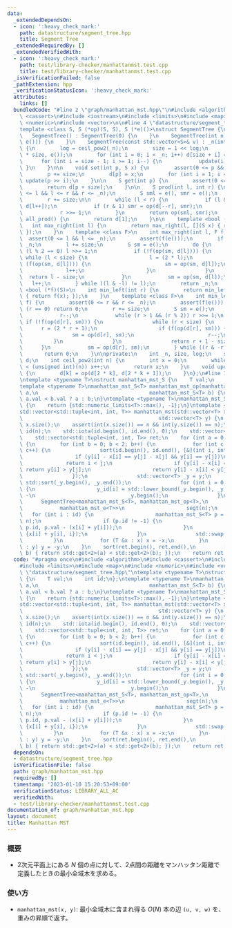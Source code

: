 ```yaml
---
data:
  _extendedDependsOn:
  - icon: ':heavy_check_mark:'
    path: datastructure/segment_tree.hpp
    title: Segment Tree
  _extendedRequiredBy: []
  _extendedVerifiedWith:
  - icon: ':heavy_check_mark:'
    path: test/library-checker/manhattanmst.test.cpp
    title: test/library-checker/manhattanmst.test.cpp
  _isVerificationFailed: false
  _pathExtension: hpp
  _verificationStatusIcon: ':heavy_check_mark:'
  attributes:
    links: []
  bundledCode: "#line 2 \"graph/manhattan_mst.hpp\"\n#include <algorithm>\n#include\
    \ <cassert>\n#include <iostream>\n#include <limits>\n#include <map>\n#include\
    \ <numeric>\n#include <vector>\n\n#line 4 \"datastructure/segment_tree.hpp\"\n\
    template <class S, S (*op)(S, S), S (*e)()>\nstruct SegmentTree {\npublic:\n \
    \   SegmentTree() : SegmentTree(0) {\n    }\n    SegmentTree(int n) : SegmentTree(std::vector<S>(n,\
    \ e())) {\n    }\n    SegmentTree(const std::vector<S>& v) : _n(int(v.size()))\
    \ {\n        log = ceil_pow2(_n);\n        size = 1 << log;\n        d = std::vector<S>(2\
    \ * size, e());\n        for (int i = 0; i < _n; i++) d[size + i] = v[i];\n  \
    \      for (int i = size - 1; i >= 1; i--) {\n            update(i);\n       \
    \ }\n    }\n\n    void set(int p, S x) {\n        assert(0 <= p && p < _n);\n\
    \        p += size;\n        d[p] = x;\n        for (int i = 1; i <= log; i++)\
    \ update(p >> i);\n    }\n\n    S get(int p) {\n        assert(0 <= p && p < _n);\n\
    \        return d[p + size];\n    }\n\n    S prod(int l, int r) {\n        assert(0\
    \ <= l && l <= r && r <= _n);\n        S sml = e(), smr = e();\n        l += size;\n\
    \        r += size;\n\n        while (l < r) {\n            if (l & 1) sml = op(sml,\
    \ d[l++]);\n            if (r & 1) smr = op(d[--r], smr);\n            l >>= 1;\n\
    \            r >>= 1;\n        }\n        return op(sml, smr);\n    }\n\n    S\
    \ all_prod() {\n        return d[1];\n    }\n\n    template <bool (*f)(S)>\n \
    \   int max_right(int l) {\n        return max_right(l, [](S x) { return f(x);\
    \ });\n    }\n    template <class F>\n    int max_right(int l, F f) {\n      \
    \  assert(0 <= l && l <= _n);\n        assert(f(e()));\n        if (l == _n) return\
    \ _n;\n        l += size;\n        S sm = e();\n        do {\n            while\
    \ (l % 2 == 0) l >>= 1;\n            if (!f(op(sm, d[l]))) {\n               \
    \ while (l < size) {\n                    l = (2 * l);\n                    if\
    \ (f(op(sm, d[l]))) {\n                        sm = op(sm, d[l]);\n          \
    \              l++;\n                    }\n                }\n              \
    \  return l - size;\n            }\n            sm = op(sm, d[l]);\n         \
    \   l++;\n        } while ((l & -l) != l);\n        return _n;\n    }\n\n    template\
    \ <bool (*f)(S)>\n    int min_left(int r) {\n        return min_left(r, [](S x)\
    \ { return f(x); });\n    }\n    template <class F>\n    int min_left(int r, F\
    \ f) {\n        assert(0 <= r && r <= _n);\n        assert(f(e()));\n        if\
    \ (r == 0) return 0;\n        r += size;\n        S sm = e();\n        do {\n\
    \            r--;\n            while (r > 1 && (r % 2)) r >>= 1;\n           \
    \ if (!f(op(d[r], sm))) {\n                while (r < size) {\n              \
    \      r = (2 * r + 1);\n                    if (f(op(d[r], sm))) {\n        \
    \                sm = op(d[r], sm);\n                        r--;\n          \
    \          }\n                }\n                return r + 1 - size;\n      \
    \      }\n            sm = op(d[r], sm);\n        } while ((r & -r) != r);\n \
    \       return 0;\n    }\n\nprivate:\n    int _n, size, log;\n    std::vector<S>\
    \ d;\n    int ceil_pow2(int n) {\n        int x = 0;\n        while ((1U << x)\
    \ < (unsigned int)(n)) x++;\n        return x;\n    }\n    void update(int k)\
    \ {\n        d[k] = op(d[2 * k], d[2 * k + 1]);\n    }\n};\n#line 11 \"graph/manhattan_mst.hpp\"\
    \ntemplate <typename T>\nstruct manhattan_mst_S {\n    T val;\n    int id;\n};\n\
    template <typename T>\nmanhattan_mst_S<T> manhattan_mst_op(manhattan_mst_S<T>\
    \ a,\n                                    manhattan_mst_S<T> b) {\n    return\
    \ a.val < b.val ? a : b;\n}\ntemplate <typename T>\nmanhattan_mst_S<T> manhattan_mst_e()\
    \ {\n    return {std::numeric_limits<T>::max(), -1};\n}\ntemplate <typename T>\n\
    std::vector<std::tuple<int, int, T>> manhattan_mst(std::vector<T> x,\n       \
    \                                            std::vector<T> y) {\n    int n =\
    \ x.size();\n    assert(int(x.size()) == n && int(y.size()) == n);\n    std::vector<int>\
    \ id(n);\n    std::iota(id.begin(), id.end(), 0);\n    std::vector<int> y_id(n);\n\
    \    std::vector<std::tuple<int, int, T>> ret;\n    for (int a = 0; a < 2; a++)\
    \ {\n        for (int b = 0; b < 2; b++) {\n            for (int c = 0; c < 2;\
    \ c++) {\n                sort(id.begin(), id.end(), [&](int i, int j) {\n   \
    \                 if (y[i] - x[i] == y[j] - x[j] && y[i] == y[j])\n          \
    \              return i < j;\n                    if (y[i] - x[i] == y[j] - x[j])\
    \ return y[i] > y[j];\n                    return y[i] - x[i] < y[j] - x[j];\n\
    \                });\n                std::vector<T> _y = y;\n               \
    \ std::sort(_y.begin(), _y.end());\n                for (int i = 0; i < n; i++)\
    \ {\n                    y_id[i] = std::lower_bound(_y.begin(), _y.end(), y[i])\
    \ -\n                              _y.begin();\n                }\n          \
    \      SegmentTree<manhattan_mst_S<T>, manhattan_mst_op<T>,\n                \
    \            manhattan_mst_e<T>>\n                    segt(n);\n             \
    \   for (int i : id) {\n                    manhattan_mst_S<T> p = segt.prod(y_id[i],\
    \ n);\n                    if (p.id != -1) {\n                        ret.emplace_back(i,\
    \ p.id, p.val - (x[i] + y[i]));\n                    }\n                    segt.set(y_id[i],\
    \ {x[i] + y[i], i});\n                }\n                std::swap(x, y);\n  \
    \          }\n            for (T &x : x) x = -x;\n        }\n        for (T &y\
    \ : y) y = -y;\n    }\n    sort(ret.begin(), ret.end(),\n         [](auto a, auto\
    \ b) { return std::get<2>(a) < std::get<2>(b); });\n    return ret;\n}\n"
  code: "#pragma once\n#include <algorithm>\n#include <cassert>\n#include <iostream>\n\
    #include <limits>\n#include <map>\n#include <numeric>\n#include <vector>\n\n#include\
    \ \"datastructure/segment_tree.hpp\"\ntemplate <typename T>\nstruct manhattan_mst_S\
    \ {\n    T val;\n    int id;\n};\ntemplate <typename T>\nmanhattan_mst_S<T> manhattan_mst_op(manhattan_mst_S<T>\
    \ a,\n                                    manhattan_mst_S<T> b) {\n    return\
    \ a.val < b.val ? a : b;\n}\ntemplate <typename T>\nmanhattan_mst_S<T> manhattan_mst_e()\
    \ {\n    return {std::numeric_limits<T>::max(), -1};\n}\ntemplate <typename T>\n\
    std::vector<std::tuple<int, int, T>> manhattan_mst(std::vector<T> x,\n       \
    \                                            std::vector<T> y) {\n    int n =\
    \ x.size();\n    assert(int(x.size()) == n && int(y.size()) == n);\n    std::vector<int>\
    \ id(n);\n    std::iota(id.begin(), id.end(), 0);\n    std::vector<int> y_id(n);\n\
    \    std::vector<std::tuple<int, int, T>> ret;\n    for (int a = 0; a < 2; a++)\
    \ {\n        for (int b = 0; b < 2; b++) {\n            for (int c = 0; c < 2;\
    \ c++) {\n                sort(id.begin(), id.end(), [&](int i, int j) {\n   \
    \                 if (y[i] - x[i] == y[j] - x[j] && y[i] == y[j])\n          \
    \              return i < j;\n                    if (y[i] - x[i] == y[j] - x[j])\
    \ return y[i] > y[j];\n                    return y[i] - x[i] < y[j] - x[j];\n\
    \                });\n                std::vector<T> _y = y;\n               \
    \ std::sort(_y.begin(), _y.end());\n                for (int i = 0; i < n; i++)\
    \ {\n                    y_id[i] = std::lower_bound(_y.begin(), _y.end(), y[i])\
    \ -\n                              _y.begin();\n                }\n          \
    \      SegmentTree<manhattan_mst_S<T>, manhattan_mst_op<T>,\n                \
    \            manhattan_mst_e<T>>\n                    segt(n);\n             \
    \   for (int i : id) {\n                    manhattan_mst_S<T> p = segt.prod(y_id[i],\
    \ n);\n                    if (p.id != -1) {\n                        ret.emplace_back(i,\
    \ p.id, p.val - (x[i] + y[i]));\n                    }\n                    segt.set(y_id[i],\
    \ {x[i] + y[i], i});\n                }\n                std::swap(x, y);\n  \
    \          }\n            for (T &x : x) x = -x;\n        }\n        for (T &y\
    \ : y) y = -y;\n    }\n    sort(ret.begin(), ret.end(),\n         [](auto a, auto\
    \ b) { return std::get<2>(a) < std::get<2>(b); });\n    return ret;\n}"
  dependsOn:
  - datastructure/segment_tree.hpp
  isVerificationFile: false
  path: graph/manhattan_mst.hpp
  requiredBy: []
  timestamp: '2023-01-10 15:20:53+09:00'
  verificationStatus: LIBRARY_ALL_AC
  verifiedWith:
  - test/library-checker/manhattanmst.test.cpp
documentation_of: graph/manhattan_mst.hpp
layout: document
title: Manhattan MST
---
```


### 概要
- 2次元平面上にある $N$ 個の点に対して、2点間の距離をマンハッタン距離で定義したときの最小全域木を求める。
  
### 使い方
- `manhattan_mst(x, y)`: 最小全域木に含まれ得る $O(N)$ 本の辺 `(u, v, w)` を、重みの昇順で返す。 